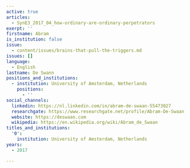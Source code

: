 ```yaml
---
active: true
articles:
  - SynE3_2017_04_how-ordinary-are-ordinary-perpetrators
exerpt: ''
firstname: Abram
is_institution: false
issue:
  - content/issues/brains-that-pull-the-triggers.md
issues: []
language:
  - English
lastname: De Swann
positions_and_institutions:
  - institution: University of Amsterdam, Netherlands
    positions:
      - ''
social_channels:
  linkedin: https://nl.linkedin.com/in/abram-de-swaan-55473027
  researchgate: https://www.researchgate.net/profile/Abram-De-Swaan
  website: https://deswaan.com
  wikipedia: https://en.wikipedia.org/wiki/Abram_de_Swaan
titles_and_institutions:
  '0':
    institution: University of Amsterdam, Netherlands
years:
  - 2017

---
```

